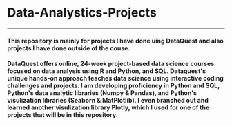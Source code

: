 # Data-Analystics-Projects
___

#### This repository is mainly for projects I have done uing DataQuest and also projects I have done outside of the couse.

#### DataQuest offers online, 24-week project-based data science courses focused on data analysis using R and Python, and SQL. Dataquest's unique hands-on approach teaches data science using interactive coding challenges and projects. I am developing proficiency in Python and SQL, Python's data analytic libraries (Numpy & Pandas), and Python's visulization libraries (Seaborn & MatPlotlib). I even branched out and learned another visulization library Plotly, which I used for one of the projects that will be in this repository.

